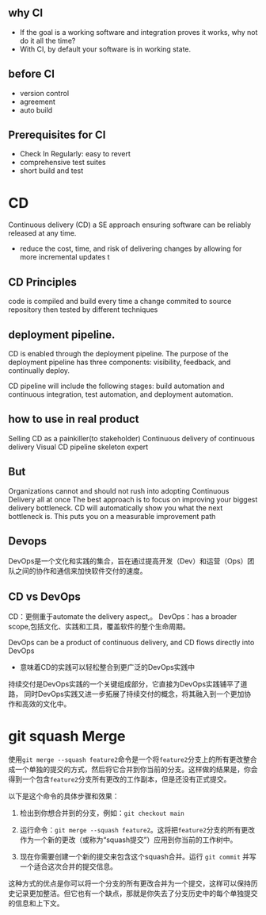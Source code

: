 ## why CI
- If the goal is a working software and integration proves it works, why not do it all the time?
- With CI, by default your software is in working state.
## before CI
- version control
- agreement
- auto build
## Prerequisites for CI
- Check In Regularly: easy to revert 
- comprehensive test suites
- short build and test 

# CD
Continuous delivery (CD) a SE approach ensuring software can be reliably released at any time.
- reduce the cost, time, and risk of delivering changes by allowing for more incremental updates t
## CD Principles
code is compiled and build every time a change commited to source repository
then tested by different techniques

## deployment pipeline.
CD is enabled through the deployment pipeline. 
The purpose of the deployment pipeline has three components: visibility, feedback, and 
continually deploy.

CD pipeline will include the following stages:
build automation and continuous integration, test automation, and deployment automation.

## how to use in real product
Selling CD as a  painkiller(to stakeholder)
Continuous delivery of continuous delivery
Visual CD pipeline skeleton
expert

## But
Organizations cannot and should not rush into adopting Continuous Delivery 
all at once
The best approach is to focus on improving your biggest delivery bottleneck. 
CD will automatically show you what the next bottleneck is. This puts you on 
a measurable improvement path

## Devops
DevOps是一个文化和实践的集合，旨在通过提高开发（Dev）和运营（Ops）团队之间的协作和通信来加快软件交付的速度。
## CD vs DevOps

CD：更侧重于automate the delivery aspect,。
DevOps：has a broader scope,包括文化、实践和工具，覆盖软件的整个生命周期。

DevOps can be a product of continuous delivery, 
and CD flows directly into DevOps
- 意味着CD的实践可以轻松整合到更广泛的DevOps实践中

持续交付是DevOps实践的一个关键组成部分，它直接为DevOps实践铺平了道路，
同时DevOps实践又进一步拓展了持续交付的概念，将其融入到一个更加协作和高效的文化中。

# git squash Merge
使用`git merge --squash feature2`命令是一个将`feature2`分支上的所有更改整合成一个单独的提交的方式，然后将它合并到你当前的分支。这样做的结果是，你会得到一个包含`feature2`分支所有更改的工作副本，但是还没有正式提交。

以下是这个命令的具体步骤和效果：

1. 检出到你想合并到的分支，例如：`git checkout main`
   
2. 运行命令：`git merge --squash feature2`。这将把`feature2`分支的所有更改作为一个新的更改（或称为“squash提交”）应用到你当前的工作树中。

3. 现在你需要创建一个新的提交来包含这个squash合并。运行 `git commit` 并写一个适合这次合并的提交信息。

这种方式的优点是你可以将一个分支的所有更改合并为一个提交，这样可以保持历史记录更加整洁。但它也有一个缺点，那就是你失去了分支历史中的每个单独提交的信息和上下文。

